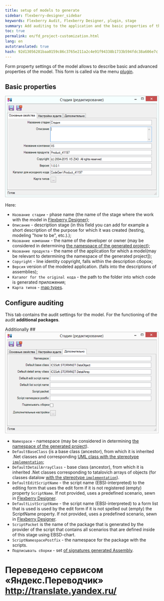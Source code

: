 ```yaml
--- 
title: setup of models to generate 
sidebar: flexberry-designer_sidebar 
keywords: Flexberry Audit, Flexberry Designer, plugin, stage 
summary: Add auditing to the application and the basic properties of the stage 
toc: true 
permalink: en/fd_project-customization.html 
lang: en 
autotranslated: true 
hash: 92d13056281baa0159c86c3765e211a2c4e91f94338b1733b594fdc38a606e7c 
--- 
```


Form property settings of the model allows to describe basic and advanced properties of the model. This form is called via the menu [plugin](fo_orm-case-plugin.html). 

## Basic properties 

![](/images/pages/products/flexberry-designer/generate/stage-properties.png) 

Here: 
* `Название стадии` - phase name (the name of the stage where the work with the model in [Flexberry Designer](fd_landing_page.html)); 
* `Описание` - description stage (in this field you can add for example a short description of the purpose for which it was created (testing, modeling "how to be", etc.).); 
* `Название компании` - the name of the developer or owner (may be considered in determining [the namespace of the generated project](fo_location-assembly.html)); 
* `Название продукта` - the name of the application for which a model(may be relevant to determining the namespace of the generated project]); 
* `Copyright` - line identity copyright, falls within the description сборок; 
* `Версия` version of the modeled application. (falls into the descriptions of assemblies); 
* `Каталог for the original кода` - the path to the folder into which code is generated приложения; 
* `Карта типов` - [map types](fd_types-map.html). 

## Configure auditing 

This tab contains the audit settings for the model. For the functioning of the audit __additional packages__. 

Additionally ## 
![](/images/pages/products/flexberry-designer/generate/stage-properties-ext.png) 

* `Namespace` - namespace (may be considered in determining [the namespace of the generated project](fo_location-assembly.html)). 
* `DefaultBaseClass` {is a base class (ancestor), from which it is inherited .Net classes and corresponding [UML class with the stereotype `implementation`](fd_data-classes.html); 
* `DefaultDetailArrayClass` - base class (ancestor), from which it is inherited .Net classes corresponding to tatalovich arrays of objects (for classes datalow [with the stereotype `implementation`](fd_data-classes.html)). 
* `DefaultEditScriptName` - the script name (EBSI-interpreted) to the editing form that uses the edit form if it is not registered (empty) property `ScriptName`. If not provided, uses a predefined scenario, sewn in [Flexberry Designer](fd_landing_page.html).
* `DefaultListScriptName` - the script name (EBSI-interpreted) to a form list that is used is used by the edit form if it is not spelled out (empty) the ScriptName property. If not provided, uses a predefined scenario, sewn in [Flexberry Designer](fd_landing_page.html). 
* `ScriptPacket` is the name of the package that is generated by the provider of the script that contains all scenarios that are defined inside of this stage using EBSD-chart. 
* `ScriptNamespacePostfix` - the namespace for the package with the scripts. 
* `Подписывать сборки` - set [of signatures generated Assembly](fd_sign-assembly.html). 




 # Переведено сервисом «Яндекс.Переводчик» http://translate.yandex.ru/